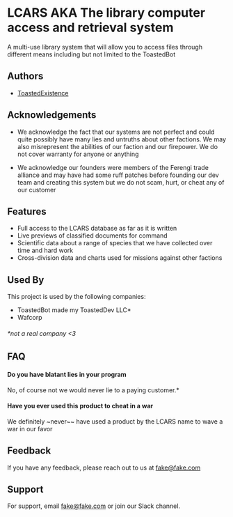 
# LCARS AKA The library computer access and retrieval system

A multi-use library system that will allow you to access files through different means including but not limited to the ToastedBot

## Authors

- [ToastedExistence](https://www.github.com/toastedexistence)



## Acknowledgements

- We acknowledge the fact that our systems are not perfect and could quite possibly have many lies and untruths about other factions. We may also misrepresent the abilities of our faction and our firepower. We do not cover warranty for anyone or anything

- We acknowledge our founders were members of the Ferengi trade alliance and may have had some ruff patches before founding our dev team and creating this system but we do not scam, hurt, or cheat any of our customer 

## Features

- Full access to the LCARS database as far as it is written
- Live previews of classified documents for command
- Scientific data about a range of species that we have collected over time and hard work
- Cross-division data and charts used for missions against other factions


## Used By

This project is used by the following companies:

- ToastedBot made my ToastedDev LLC*
- Wafcorp

###### *not a real company <3

## FAQ

#### Do you have blatant lies in your program

No, of course not we would never lie to a paying customer.*

#### Have you ever used this product to cheat in a war

We definitely ~never~~ have used a product by the LCARS name to wave a war in our favor 


## Feedback

If you have any feedback, please reach out to us at fake@fake.com


## Support

For support, email fake@fake.com or join our Slack channel.

